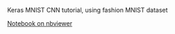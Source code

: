 Keras MNIST CNN tutorial, using fashion MNIST dataset

[Notebook on nbviewer](https://nbviewer.jupyter.org/github/emredjan/keras-mnist-tutorial/blob/master/keras_mnist.ipynb)

